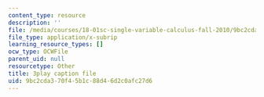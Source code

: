 ```yaml
---
content_type: resource
description: ''
file: /media/courses/18-01sc-single-variable-calculus-fall-2010/9bc2cda370f45b1c88d46d2c0afc27d6_hjZhPczMkL4.vtt
file_type: application/x-subrip
learning_resource_types: []
ocw_type: OCWFile
parent_uid: null
resourcetype: Other
title: 3play caption file
uid: 9bc2cda3-70f4-5b1c-88d4-6d2c0afc27d6
---
```

